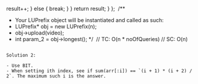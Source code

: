 result++;
} else {
break;
}
}
return result;
}
};
​
/**
* Your LUPrefix object will be instantiated and called as such:
* LUPrefix* obj = new LUPrefix(n);
* obj->upload(video);
* int param_2 = obj->longest();
*/
​
// TC: O(n * noOfQueries)
// SC: O(n)
```
​
Solution 2:
​
- Use BIT.
- When setting ith index, see if sum(arr[:i]) == `(i + 1) * (i + 2) / 2`. The maximum such i is the answer.
​
​